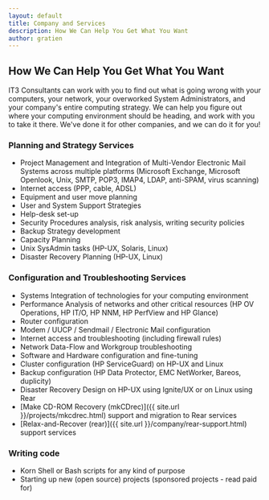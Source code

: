```yaml
---
layout: default
title: Company and Services
description: How We Can Help You Get What You Want
author: gratien
---
```


## How We Can Help You Get What You Want

IT3 Consultants can work with you to find out what is going wrong with your computers, your network, your overworked System Administrators, and your company's entire computing strategy.
We can help you figure out where your computing environment should be heading, and work with you to take it there. We've done it for other companies, and we can do it for you!

### Planning and Strategy Services

 * Project Management and Integration of Multi-Vendor Electronic Mail Systems across multiple platforms (Microsoft Exchange, Microsoft Openlook, Unix, SMTP, POP3, IMAP4, LDAP, anti-SPAM, virus scanning)
 * Internet access (PPP, cable, ADSL)
 * Equipment and user move planning
 * User and System Support Strategies
 * Help-desk set-up
 * Security Procedures analysis, risk analysis, writing security policies
 * Backup Strategy development
 * Capacity Planning
 * Unix SysAdmin tasks (HP-UX, Solaris, Linux)
 * Disaster Recovery Planning (HP-UX, Linux)

### Configuration and Troubleshooting Services

 * Systems Integration of technologies for your computing environment
 * Performance Analysis of networks and other critical resources (HP OV Operations, HP IT/O, HP NNM, HP PerfView and HP Glance)
 * Router configuration
 * Modem / UUCP / Sendmail / Electronic Mail configuration
 * Internet access and troubleshooting (including firewall rules)
 * Network Data-Flow and Workgroup troubleshooting
 * Software and Hardware configuration and fine-tuning
 * Cluster configuration (HP ServiceGuard) on HP-UX and Linux
 * Backup configuration (HP Data Protector, EMC NetWorker, Bareos, duplicity)
 * Disaster Recovery Design on HP-UX using Ignite/UX or on Linux using Rear
 * [Make CD-ROM Recovery (mkCDrec)]({{ site.url }}/projects/mkcdrec.html) support and migration to Rear services
 * [Relax-and-Recover (rear)]({{ site.url }}/company/rear-support.html) support services

### Writing code

 * Korn Shell or Bash scripts for any kind of purpose
 * Starting up new (open source) projects (sponsored projects - read paid for)
